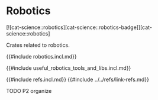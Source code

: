 # Robotics

[![cat-science::robotics][cat-science::robotics-badge]][cat-science::robotics]

Crates related to robotics.

{{#include robotics.incl.md}}

{{#include useful_robotics_tools_and_libs.incl.md}}

{{#include refs.incl.md}}
{{#include ../../refs/link-refs.md}}

<div class="hidden">
TODO P2 organize
</div>
